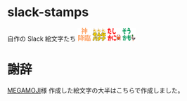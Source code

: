 # slack-stamps
自作の Slack 絵文字たち
<img src='./emoji/daily_use/kamikourin.gif' width='30'> <img src='./emoji/dajare/sonna_banana.png' width='30'> <img src='./emoji/dajare/tashikani_crab.png' width='30'> <img src='./emoji/dajare/soukamo_duck.PNG' width='30'>

# 謝辞
[MEGAMOJI](https://zk-phi.github.io/MEGAMOJI/)様
作成した絵文字の大半はこちらで作成しました。
